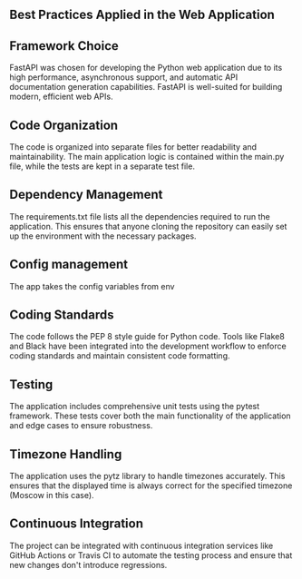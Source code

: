 ## Best Practices Applied in the Web Application
## Framework Choice
FastAPI was chosen for developing the Python web application due to its high performance, asynchronous support, and automatic API documentation generation capabilities. FastAPI is well-suited for building modern, efficient web APIs.

## Code Organization
The code is organized into separate files for better readability and maintainability. The main application logic is contained within the main.py file, while the tests are kept in a separate test file.

## Dependency Management
The requirements.txt file lists all the dependencies required to run the application. This ensures that anyone cloning the repository can easily set up the environment with the necessary packages.

## Config management
The app takes the config variables from env

## Coding Standards
The code follows the PEP 8 style guide for Python code. Tools like Flake8 and Black have been integrated into the development workflow to enforce coding standards and maintain consistent code formatting.

## Testing
The application includes comprehensive unit tests using the pytest framework. These tests cover both the main functionality of the application and edge cases to ensure robustness.

## Timezone Handling
The application uses the pytz library to handle timezones accurately. This ensures that the displayed time is always correct for the specified timezone (Moscow in this case).

## Continuous Integration
The project can be integrated with continuous integration services like GitHub Actions or Travis CI to automate the testing process and ensure that new changes don't introduce regressions.
